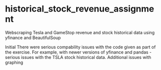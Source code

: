 # historical_stock_revenue_assignment
Webscraping Tesla and GameStop revenue and stock historical data using yfinance and BeautifulSoup

Initial
There were serious compability issues with the code given as part of the exercise. For example, with newer versions of yfinance and pandas - serious issues with the TSLA stock historical data. Additional issues with graphing
